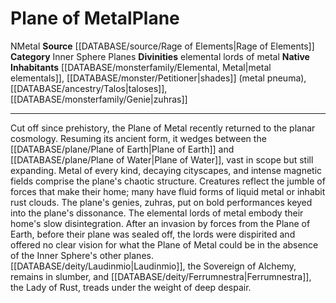 ﻿---
alignment: N
element: Metal
id: '24'
name: Plane of Metal
plane_category: Inner Sphere Planes
rarity: Common
source: '[[DATABASE/source/Rage of Elements|Rage of Elements]]'
trait:
- '[[DATABASE/trait/Metal|Metal]]'
type: Plane

---
# Plane of Metal<span class="item-type">Plane</span>

<span class="trait-alignment item-trait">N</span><span class="item-trait">Metal</span>
**Source** [[DATABASE/source/Rage of Elements|Rage of Elements]]
**Category** Inner Sphere Planes
**Divinities** elemental lords of metal
**Native Inhabitants** [[DATABASE/monsterfamily/Elemental, Metal|metal elementals]], [[DATABASE/monster/Petitioner|shades]] (metal pneuma), [[DATABASE/ancestry/Talos|taloses]], [[DATABASE/monsterfamily/Genie|zuhras]]

---
Cut off since prehistory, the Plane of Metal recently returned to the planar cosmology. Resuming its ancient form, it wedges between the [[DATABASE/plane/Plane of Earth|Plane of Earth]] and [[DATABASE/plane/Plane of Water|Plane of Water]], vast in scope but still expanding. Metal of every kind, decaying cityscapes, and intense magnetic fields comprise the plane's chaotic structure. Creatures reflect the jumble of forces that make their home; many have fluid forms of liquid metal or inhabit rust clouds. The plane's genies, zuhras, put on bold performances keyed into the plane's dissonance.
 The elemental lords of metal embody their home's slow disintegration. After an invasion by forces from the Plane of Earth, before their plane was sealed off, the lords were dispirited and offered no clear vision for what the Plane of Metal could be in the absence of the Inner Sphere's other planes. [[DATABASE/deity/Laudinmio|Laudinmio]], the Sovereign of Alchemy, remains in slumber, and [[DATABASE/deity/Ferrumnestra|Ferrumnestra]], the Lady of Rust, treads under the weight of deep despair.